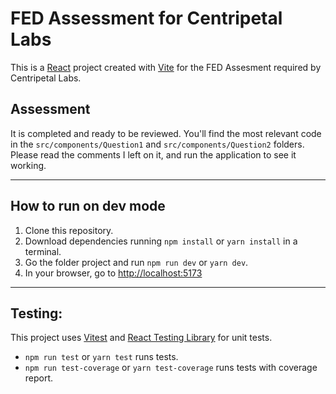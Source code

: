 # FED Assessment for Centripetal Labs

This is a [React](https://react.dev/) project created with [Vite](https://vitejs.dev/) for the FED Assesment required by Centripetal Labs.

## Assessment

It is completed and ready to be reviewed. You'll find the most relevant code in the `src/components/Question1` and `src/components/Question2` folders. Please read the comments I left on it, and run the application to see it working.

---

## How to run on dev mode

1. Clone this repository.
2. Download dependencies running `npm install` or `yarn install` in a terminal.
3. Go the folder project and run `npm run dev` or `yarn dev`.
4. In your browser, go to [http://localhost:5173](http://localhost:5173/)

---

## Testing:

This project uses [Vitest](https://vitest.dev/guide/features) and [React Testing Library](https://testing-library.com/docs/react-testing-library) for unit tests.

- `npm run test` or `yarn test` runs tests.
- `npm run test-coverage` or `yarn test-coverage` runs tests with coverage report.
